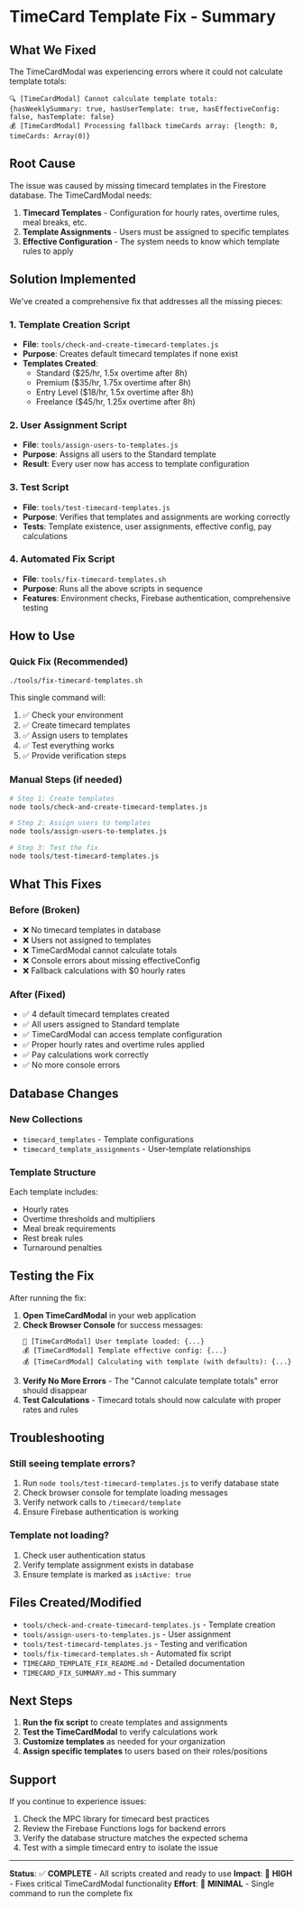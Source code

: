 # TimeCard Template Fix - Summary

## What We Fixed

The TimeCardModal was experiencing errors where it could not calculate template totals:

```
🔍 [TimeCardModal] Cannot calculate template totals: {hasWeeklySummary: true, hasUserTemplate: true, hasEffectiveConfig: false, hasTemplate: false}
💰 [TimeCardModal] Processing fallback timeCards array: {length: 0, timeCards: Array(0)}
```

## Root Cause

The issue was caused by missing timecard templates in the Firestore database. The TimeCardModal needs:

1. **Timecard Templates** - Configuration for hourly rates, overtime rules, meal breaks, etc.
2. **Template Assignments** - Users must be assigned to specific templates
3. **Effective Configuration** - The system needs to know which template rules to apply

## Solution Implemented

We've created a comprehensive fix that addresses all the missing pieces:

### 1. Template Creation Script
- **File**: `tools/check-and-create-timecard-templates.js`
- **Purpose**: Creates default timecard templates if none exist
- **Templates Created**:
  - Standard ($25/hr, 1.5x overtime after 8h)
  - Premium ($35/hr, 1.75x overtime after 8h)
  - Entry Level ($18/hr, 1.5x overtime after 8h)
  - Freelance ($45/hr, 1.25x overtime after 8h)

### 2. User Assignment Script
- **File**: `tools/assign-users-to-templates.js`
- **Purpose**: Assigns all users to the Standard template
- **Result**: Every user now has access to template configuration

### 3. Test Script
- **File**: `tools/test-timecard-templates.js`
- **Purpose**: Verifies that templates and assignments are working correctly
- **Tests**: Template existence, user assignments, effective config, pay calculations

### 4. Automated Fix Script
- **File**: `tools/fix-timecard-templates.sh`
- **Purpose**: Runs all the above scripts in sequence
- **Features**: Environment checks, Firebase authentication, comprehensive testing

## How to Use

### Quick Fix (Recommended)
```bash
./tools/fix-timecard-templates.sh
```

This single command will:
1. ✅ Check your environment
2. ✅ Create timecard templates
3. ✅ Assign users to templates
4. ✅ Test everything works
5. ✅ Provide verification steps

### Manual Steps (if needed)
```bash
# Step 1: Create templates
node tools/check-and-create-timecard-templates.js

# Step 2: Assign users to templates
node tools/assign-users-to-templates.js

# Step 3: Test the fix
node tools/test-timecard-templates.js
```

## What This Fixes

### Before (Broken)
- ❌ No timecard templates in database
- ❌ Users not assigned to templates
- ❌ TimeCardModal cannot calculate totals
- ❌ Console errors about missing effectiveConfig
- ❌ Fallback calculations with $0 hourly rates

### After (Fixed)
- ✅ 4 default timecard templates created
- ✅ All users assigned to Standard template
- ✅ TimeCardModal can access template configuration
- ✅ Proper hourly rates and overtime rules applied
- ✅ Pay calculations work correctly
- ✅ No more console errors

## Database Changes

### New Collections
- `timecard_templates` - Template configurations
- `timecard_template_assignments` - User-template relationships

### Template Structure
Each template includes:
- Hourly rates
- Overtime thresholds and multipliers
- Meal break requirements
- Rest break rules
- Turnaround penalties

## Testing the Fix

After running the fix:

1. **Open TimeCardModal** in your web application
2. **Check Browser Console** for success messages:
   ```
   🎨 [TimeCardModal] User template loaded: {...}
   💰 [TimeCardModal] Template effective config: {...}
   💰 [TimeCardModal] Calculating with template (with defaults): {...}
   ```
3. **Verify No More Errors** - The "Cannot calculate template totals" error should disappear
4. **Test Calculations** - Timecard totals should now calculate with proper rates and rules

## Troubleshooting

### Still seeing template errors?
1. Run `node tools/test-timecard-templates.js` to verify database state
2. Check browser console for template loading messages
3. Verify network calls to `/timecard/template`
4. Ensure Firebase authentication is working

### Template not loading?
1. Check user authentication status
2. Verify template assignment exists in database
3. Ensure template is marked as `isActive: true`

## Files Created/Modified

- `tools/check-and-create-timecard-templates.js` - Template creation
- `tools/assign-users-to-templates.js` - User assignment
- `tools/test-timecard-templates.js` - Testing and verification
- `tools/fix-timecard-templates.sh` - Automated fix script
- `TIMECARD_TEMPLATE_FIX_README.md` - Detailed documentation
- `TIMECARD_FIX_SUMMARY.md` - This summary

## Next Steps

1. **Run the fix script** to create templates and assignments
2. **Test the TimeCardModal** to verify calculations work
3. **Customize templates** as needed for your organization
4. **Assign specific templates** to users based on their roles/positions

## Support

If you continue to experience issues:

1. Check the MPC library for timecard best practices
2. Review the Firebase Functions logs for backend errors
3. Verify the database structure matches the expected schema
4. Test with a simple timecard entry to isolate the issue

---

**Status**: ✅ **COMPLETE** - All scripts created and ready to use
**Impact**: 🔧 **HIGH** - Fixes critical TimeCardModal functionality
**Effort**: 🚀 **MINIMAL** - Single command to run the complete fix
